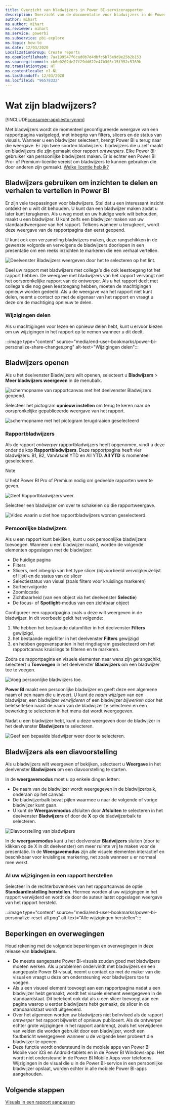 ```yaml
---
title: Overzicht van bladwijzers in Power BI-servicerapporten
description: Overzicht van de documentatie voor bladwijzers in de Power BI-service.
author: mihart
ms.author: mihart
ms.reviewer: mihart
ms.service: powerbi
ms.subservice: pbi-explore
ms.topic: how-to
ms.date: 12/03/2020
LocalizationGroup: Create reports
ms.openlocfilehash: 7aa199547f6cad0b7d4dbfc6b75e9d9e25b2b153
ms.sourcegitcommit: cb6e0202de27f29dd622e47b305c15f952c5769b
ms.translationtype: HT
ms.contentlocale: nl-NL
ms.lasthandoff: 12/03/2020
ms.locfileid: "96578332"
---
```

# <a name="what-are-bookmarks"></a>Wat zijn bladwijzers?

[!INCLUDE[consumer-appliesto-ynnm](../includes/consumer-appliesto-ynnm.md)]


Met bladwijzers wordt de momenteel geconfigureerde weergave van een rapportpagina vastgelegd, met inbegrip van filters, slicers en de status van visuals. Wanneer u een bladwijzer selecteert, brengt Power BI u terug naar die weergave. Er zijn twee soorten bladwijzers: bladwijzers die u zelf maakt en bladwijzers die zijn gemaakt door rapport *ontwerpers*. Elke Power BI-gebruiker kan persoonlijke bladwijzers maken. Er is echter een Power BI Pro- of Premium-licentie vereist om bladwijzers te kunnen gebruiken die door anderen zijn gemaakt. [Welke licentie heb ik?](end-user-license.md)

## <a name="use-bookmarks-to-share-insights-and-build-stories-in-power-bi"></a>Bladwijzers gebruiken om inzichten te delen en verhalen te vertellen in Power BI 
Er zijn vele toepassingen voor bladwijzers. Stel dat u een interessant inzicht ontdekt en u wilt dit behouden. U kunt dan een bladwijzer maken zodat u later kunt terugkeren. Als u weg moet en uw huidige werk wilt behouden, maakt u een bladwijzer. U kunt zelfs een bladwijzer maken van uw standaardweergave van het rapport. Telkens wanneer u terugkeert, wordt deze weergave van de rapportpagina dan eerst geopend. 

U kunt ook een verzameling bladwijzers maken, deze rangschikken in de gewenste volgorde en vervolgens de bladwijzers doorlopen in een presentatie om een reeks inzichten te markeren die een verhaal vertellen.  

![Deelvenster Bladwijzers weergeven door het te selecteren op het lint.](media/end-user-bookmarks/power-bi-bookmark-icon.png)

Deel uw rapport met bladwijzers met collega's die ook leestoegang tot het rapport hebben. De weergave met bladwijzers van het rapport vervangt niet het oorspronkelijke rapport van de ontwerper.  Als u het rapport deelt met collega's die nog geen leestoegang hebben, moeten de machtigingen opnieuw worden gedeeld. Als u de weergave van het rapport niet kunt delen, neemt u contact op met de eigenaar van het rapport en vraagt u deze om de machtiging opnieuw te delen.  


### <a name="share-changes"></a>Wijzigingen delen 
Als u machtigingen voor lezen en opnieuw delen hebt, kunt u ervoor kiezen om uw wijzigingen in het rapport op te nemen wanneer u dit deelt.

:::image type="content" source="media/end-user-bookmarks/power-bi-personalize-share-changes.png" alt-text="Wijzigingen delen":::
 


## <a name="open-bookmarks"></a>Bladwijzers openen
Als u het deelvenster Bladwijzers wilt openen, selecteert u **Bladwijzers** > **Meer bladwijzers weergeven** in de menubalk. 

![schermopname van rapportcanvas met het deelvenster Bladwijzers geopend.](media/end-user-bookmarks/power-bi-show-bookmarks.png)

Selecteer het pictogram **opnieuw instellen** om terug te keren naar de oorspronkelijke gepubliceerde weergave van het rapport.

![schermopname met het pictogram terugdraaien geselecteerd](media/end-user-bookmarks/power-bi-revert.png)

### <a name="report-bookmarks"></a>Rapportbladwijzers
Als de rapport *ontwerper* rapportbladwijzers heeft opgenomen, vindt u deze onder de kop **Rapportbladwijzers**. Deze rapportpagina heeft vier bladwijzers: B1, B2, VanArsdel YTD en All YTD. **All YTD** is momenteel geselecteerd.

> [!NOTE]
> U hebt Power BI Pro of Premium nodig om gedeelde rapporten weer te geven. 

![Geef Rapportbladwijzers weer.](media/end-user-bookmarks/power-bi-bookmark-list.png)

Selecteer een bladwijzer om over te schakelen op die rapportweergave. 

![Video waarin u ziet hoe rapportbladwijzers worden geselecteerd.](media/end-user-bookmarks/power-bi-bookmarks.gif)

### <a name="personal-bookmarks"></a>Persoonlijke bladwijzers

Als u een rapport kunt bekijken, kunt u ook persoonlijke bladwijzers toevoegen.  Wanneer u een bladwijzer maakt, worden de volgende elementen opgeslagen met de bladwijzer:

* De huidige pagina
* Filters
* Slicers, met inbegrip van het type slicer (bijvoorbeeld vervolgkeuzelijst of lijst) en de status van de slicer
* Selectiestatus van visual (zoals filters voor kruislings markeren)
* Sorteervolgorde
* Zoomlocatie
* Zichtbaarheid (van een object via het deelvenster **Selectie**)
* De focus- of **Spotlight**-modus van een zichtbaar object

Configureer een rapportpagina zoals u deze wilt weergeven in de bladwijzer. In dit voorbeeld geldt het volgende:

1. We hebben het bestaande datumfilter in het deelvenster **Filters** gewijzigd,
1. het bestaande regiofilter in het deelvenster **Filters** gewijzigd
1.  en hebben gegevenspunten in het ringdiagram geselecteerd om het rapportcanvas kruislings te filteren en te markeren. 

Zodra de rapportpagina en visuele elementen naar wens zijn gerangschikt, selecteert u **Toevoegen** in het deelvenster **Bladwijzers** om een bladwijzer toe te voegen. 

![Voeg persoonlijke bladwijzers toe.](media/end-user-bookmarks/power-bi-personal.png)

**Power BI** maakt een persoonlijke bladwijzer en geeft deze een algemene naam of een naam die u invoert. U kunt de *naam wijzigen* van een bladwijzer, een bladwijzer *verwijderen* of een bladwijzer *bijwerken* door het beletselteken naast de naam van de bladwijzer te selecteren en een bewerking te selecteren in het menu dat wordt weergegeven.

Nadat u een bladwijzer hebt, kunt u deze weergeven door de bladwijzer in het deelvenster **Bladwijzers** te selecteren. 

![Geef een bepaalde bladwijzer weer door te selecteren.](media/end-user-bookmarks/power-bi-selected.png)


<!--
## Arranging bookmarks
As you create bookmarks, you might find that the order in which you create them isn't necessarily the same order you'd like to present them to your audience. No problem, you can easily rearrange the order of bookmarks.

In the **Bookmarks** pane, simply drag-and-drop bookmarks to change their order, as shown in the following image. The yellow bar between bookmarks designates where the dragged bookmark will be placed.

![Change bookmark order by drag-and-drop](media/desktop-bookmarks/bookmarks_06.png)

The order of your bookmarks can become important when you use the **View** feature of bookmarks, as described in the next section. 

-->

## <a name="bookmarks-as-a-slide-show"></a>Bladwijzers als een diavoorstelling
Als u bladwijzers wilt weergeven of bekijken, selecteert u **Weergave** in het deelvenster **Bladwijzers** om een diavoorstelling te starten.

In de **weergavemodus** moet u op enkele dingen letten:

- De naam van de bladwijzer wordt weergegeven in de bladwijzerbalk, onderaan op het canvas.
- De bladwijzerbalk bevat pijlen waarmee u naar de volgende of vorige bladwijzer kunt gaan.
- U kunt de **Weergavemodus** afsluiten door **Afsluiten** te selecteren in het deelvenster **Bladwijzers** of door de **X** op de bladwijzerbalk te selecteren.

![Diavoorstelling van bladwijzers](media/end-user-bookmarks/power-bi-view-bookmarks.png)

In de **weergavemodus** kunt u het deelvenster **Bladwijzers** sluiten (door te klikken op de X in dit deelvenster) om meer ruimte vrij te maken voor de presentatie. In de **Weergavemodus** zijn alle visuele elementen interactief en beschikbaar voor kruislingse markering, net zoals wanneer u er normaal mee werkt. 

<!--
## Visibility - using the Selection pane
With the release of bookmarks, the new **Selection** pane is also introduced. The **Selection** pane provides a list of all objects on the current page and allows you to select the object and specify whether a given object is visible. 

![Enable the Selection pane](media/desktop-bookmarks/bookmarks_08.png)

You can select an object using the **Selection** pane. Also, you can toggle whether the object is currently visible by clicking the eye icon to the right of the visual. 

![Selection pane](media/desktop-bookmarks/bookmarks_09.png)

When a bookmark is added, the visible status of each object is also saved based on its setting in the **Selection** pane. 

It's important to note that **slicers** continue to filter a report page, regardless of whether they are visible. As such, you can create many different bookmarks, with different slicer settings, and make a single report page appear very different (and highlight different insights) in various bookmarks.


## Bookmarks for shapes and images
You can also link shapes and images to bookmarks. With this feature, when you click on an object, it will show the bookmark associated with that object. This can be especially useful when working with buttons; you can learn more by reading the article about [using buttons in Power BI](../create-reports/desktop-buttons.md). 

To assign a bookmark to an object, select the object, then expand the **Action** section from the **Format Shape** pane, as shown in the following image.

![Add bookmark link to an object](media/desktop-bookmarks/bookmarks_10.png)

Once you turn the **Action** slider to **On** you can select whether the object is a back button, a bookmark, or a Q&A command. If you select bookmark, you can then select which of your bookmarks the object is linked to.

There are all sorts of interesting things you can do with object-linked bookmarking. You can create a visual table of contents on your report page, or you can provide different views (such as visual types) of the same information, just by clicking on an object.

When you are in editing mode you can use ctrl+click to follow the link, and when not in edit mode, simply click the object to follow the link. 


## Bookmark groups

Beginning with the August 2018 release of **Power BI Desktop**, you can create and use bookmark groups. A bookmark group is a collection of bookmarks that you specify, which can be shown and organized as a group. 

To create a bookmark group, hold down the CTRL key and select the bookmarks you want to include in the group, then click the ellipses beside any of the selected bookmarks, and select **Group** from the menu that appears.

![Create a bookmark group](media/desktop-bookmarks/bookmarks_15.png)

**Power BI Desktop** automatically names the group *Group 1*. Fortunately, you can just double-click on the name and rename it to whatever you want.

![Rename a bookmark group](media/desktop-bookmarks/bookmarks_16.png)

With any bookmark group, clicking on the bookmark group's name only expands or collapses the group of bookmarks, and does not represent a bookmark by itself. 

When using the **View** feature of bookmarks, the following applies:

* If the selected bookmark is in a group when you select **View** from bookmarks, only the bookmarks *in that group* are shown in the viewing session. 

* If the selected bookmark is not in a group, or is on the top level (such as the name of a bookmark group), then all bookmarks for the entire report are played, including bookmarks in any group. 

To ungroup bookmarks, just select any bookmark in a group, click the ellipses, and then select **Ungroup** from the menu that appears. 

![Ungroup a bookmark group](media/desktop-bookmarks/bookmarks_17.png)

Note that selecting **Ungroup** for any bookmark from a group takes all bookmarks out of the group (it deletes the group, but not the bookmarks themselves). So to remove a single bookmark from a group, you need to **Ungroup** any member from that group, which deletes the grouping, then select the members you want in the new group (using CTRL and clicking each bookmark), and select **Group** again. 
-->


### <a name="reset-all-your-changes-to-a-report"></a>Al uw wijzigingen in een rapport herstellen

Selecteer in de rechterbovenhoek van het rapportcanvas de optie **Standaardinstelling herstellen**. Hiermee worden al uw wijzigingen in het rapport verwijderd en wordt de door de auteur laatst opgeslagen weergave van het rapport hersteld.

:::image type="content" source="media/end-user-bookmarks/power-bi-personalize-reset-all.png" alt-text="Alle wijzigingen herstellen":::



## <a name="limitations-and-considerations"></a>Beperkingen en overwegingen
Houd rekening met de volgende beperkingen en overwegingen in deze release van **bladwijzers**.

* De meeste aangepaste Power BI-visuals zouden goed met bladwijzers moeten werken. Als u problemen ondervindt met bladwijzers en een aangepaste Power BI-visual, neemt u contact op met de maker van die visual en vraagt u deze om ondersteuning voor bladwijzers toe te voegen.    
* Als u een visueel element toevoegt aan een rapportpagina nadat u een bladwijzer hebt gemaakt, wordt het visuele element weergegeven in de standaardstaat. Dit betekent ook dat als u een slicer toevoegt aan een pagina waarop u eerder bladwijzers hebt gemaakt, de slicer in de standaardstaat wordt uitgevoerd.
* Over het algemeen worden uw bladwijzers niet beïnvloed als de rapport *ontwerper* het rapport bijwerkt of opnieuw publiceert. Als de ontwerper echter grote wijzigingen in het rapport aanbrengt, zoals het verwijderen van velden die worden gebruikt door een bladwijzer, wordt een foutbericht weergegeven wanneer u de volgende keer probeert die bladwijzer te openen. 
* Deze functie wordt ondersteund in de mobiele apps van Power BI Mobile voor iOS en Android-tablets en in de Power BI Windows-app. Het wordt niet ondersteund in de Power BI Mobile Apps voor telefoons. Wijzigingen in de visual die u in de Power BI-service in een persoonlijke bladwijzer opslaat, worden echter in alle mobiele Power BI-apps aangehouden.


## <a name="next-steps"></a>Volgende stappen
[Visuals in een rapport aanpassen](end-user-personalize-visuals.md)
